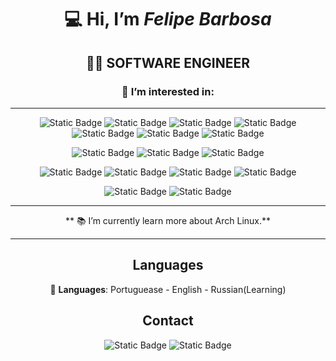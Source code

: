 <div id="badges" align="center">
 
:computer: Hi, I’m *Felipe Barbosa*
===================================
:man_technologist: SOFTWARE ENGINEER
-----------------------------------
### 👀 I’m interested in:
-----------------------------------

 ![Static Badge](https://img.shields.io/badge/Frontend%20Technologys%3A-%20-gray?style=social)
![Static Badge](https://img.shields.io/badge/HTML5%20-orange?style=flat&logo=html5&logoColor=white)
![Static Badge](https://img.shields.io/badge/CSS3%20-blue?style=flat&logo=css3&logoColor=white)
![Static Badge](https://img.shields.io/badge/Java%20Script%20-gold?style=flat&logo=javascript&logoColor=white)
![Static Badge](https://img.shields.io/badge/Bootstrap%20-purple?style=flat&logo=bootstrap&logoColor=white)
![Static Badge](https://img.shields.io/badge/Jquery%20-royalblue?style=flat&logo=jquery&logoColor=white)
![Static Badge](https://img.shields.io/badge/React(Learning)%20-green?style=flat&logo=react&logoColor=white)




![Static Badge](https://img.shields.io/badge/Backend%20Technologys%3A-%20-gray?style=social)
![Static Badge](https://img.shields.io/badge/%20Ruby%20-red?style=flat&logo=ruby) ![Static Badge](https://img.shields.io/badge/%20Ruby%20On%20Rails%20-red?style=flat)

![Static Badge](https://img.shields.io/badge/Databases_SQL%3A-%20-gray?style=social)
![Static Badge](https://img.shields.io/badge/SQLite%20-blue?style=flat&logo=sqlite)
![Static Badge](https://img.shields.io/badge/MySQL%20-white?style=flat&logo=mysql)
![Static Badge](https://img.shields.io/badge/MariaDB%20-gray?style=flat&logo=mariadb)

![Static Badge](https://img.shields.io/badge/Databases_NOSQL%3A-%20-gray?style=social)
![Static Badge](https://img.shields.io/badge/MongoDB%20-green?style=flat&logo=mongodb)



 
------------------------------------------------------------------------------------------------

     
** :books: I’m currently learn more about Arch Linux.**


------------------------------------------------------------------------------------------------




Languages
------------------------------------------------------------------------------------------------

:speech_balloon: **Languages**:
Portuguease -
English -
Russian(Learning) 
 


Contact
------------------------------------------------------------------------------------------------
  
![Static Badge](https://img.shields.io/badge/Email%3A_felipe93ti%40gmail.com%20-lightgray?style=flat&logo=gmail&logoColor=white)
![Static Badge](https://img.shields.io/badge/Whatsapp%3A_%2B5583987544118%20-green?style=flat&logo=whatsapp&logoColor=white)


</div>
